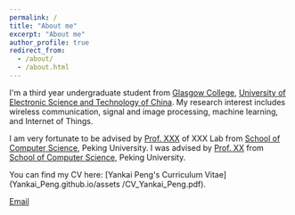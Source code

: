 ```yaml
---
permalink: /
title: "About me"
excerpt: "About me"
author_profile: true
redirect_from: 
  - /about/
  - /about.html
---
```


I'm a third year undergraduate student from [Glasgow College](https://www.gla.uestc.edu.cn/english/Home.htm), [University of Electronic Science and Technology of China](https://en.uestc.edu.cn/). My research interest includes wireless communication, signal and image processing, machine learning, and Internet of Things.

I am very fortunate to be advised by [Prof. XXX](https://www.XXX.com/) of XXX Lab from [School of Computer Science](https://cs.pku.edu.cn/), Peking University. I was advised by [Prof. XX](https://XXX.pku.edu.cn/) from [School of Computer Science](https://cs.pku.edu.cn/), Peking University.

You can find my CV here: [Yankai Peng's Curriculum Vitae](Yankai_Peng.github.io/assets
/CV_Yankai_Peng.pdf).

[Email](pengyankai10@gmail.com) 

